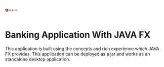 <img src="https://raw.githubusercontent.com/devicons/devicon/master/icons/angularjs/angularjs-original-wordmark.svg" alt="angularjs" width="40" height="40"/>
<h1 align="left">Banking Application With JAVA FX</h1>
<p>This application is built using the concepts and rich experience which JAVA FX provides. This application can be deployed as a jar and works as an standalone desktop application.</p>

